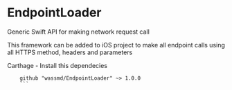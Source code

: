 # EndpointLoader
Generic Swift API for making network request call

This framework can be added to iOS project to make all endpoint calls using all HTTPS method, headers and parameters

Carthage - Install this dependecies

```
	github "wassmd/EndpointLoader" ~> 1.0.0
	```
